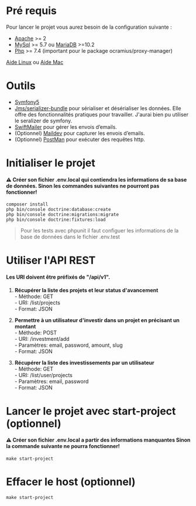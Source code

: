 # Pré requis

Pour lancer le projet vous aurez besoin de la configuration suivante :
* [Apache](http://httpd.apache.org/docs/2.4/fr/install.html) >= 2
* [MySql](https://dev.mysql.com/doc/mysql-installation-excerpt/5.7/en/) >= 5.7 ou [MariaDB](https://mariadb.com/kb/en/where-to-download-mariadb/#the-latest-packages) >=10.2
* [Php](https://www.php.net/manual/fr/install.php) >= 7.4 (important pour le package ocramius/proxy-manager)

 [Aide Linux](https://www.digitalocean.com/community/tutorials/comment-installer-la-pile-linux-apache-mysql-php-lamp-sur-un-serveur-ubuntu-18-04-fr)
  ou [Aide Mac](https://documentation.mamp.info/en/MAMP-Mac/Installation/) 
  
# Outils
* [Symfony5](https://symfony.com/4)
* [Jms/serializer-bundle](https://packagist.org/packages/jms/serializer-bundle) pour sérialiser et désérialiser les données. Elle offre des fonctionnalités pratiques pour travailler. J'aurai bien pu utiliser le seralizer de symfony. 
* [SwiftMailer](https://packagist.org/packages/swiftmailer/swiftmailer) pour gérer les envois d’emails.
* (Optionnel) [Maildev](https://maildev.com/) pour capturer les envois d’emails.
* (Optionnel) [PostMan](https://www.postman.com/) pour exécuter des requêtes http.

# Initialiser le projet

#### :warning: Créer son fichier .env.local qui contiendra les informations de sa base de données. Sinon les commandes suivantes ne pourront pas fonctionner!

```
composer install
php bin/console doctrine:database:create
php bin/console doctrine:migrations:migrate
php bin/console doctrine:fixtures:load
```
> Pour les tests avec phpunit il faut configuer les informations de la base de données dans le fichier .env.test

# Utiliser l'API REST
#### Les URI doivent être préfixés de "/api/v1".

1. **Récupérer la liste des projets et leur status d'avancement**
<br>- Méthode: GET
<br>- URI: /list/projects
<br>- Format: JSON

2. **Permettre à un utilisateur d'investir dans un projet en précisant un montant**
<br>- Méthode: POST
<br>- URI: /investment/add
<br>- Paramètres: email, password, amount, slug
<br>- Format: JSON

3. **Récupérer la liste des investissements par un utilisateur**
<br>- Méthode: GET
<br>- URI: /list/user/projects
<br>- Paramètres: email, password
<br>- Format: JSON

# Lancer le projet avec start-project (optionnel)

#### :warning: Créer son fichier .env.local a partir des informations manquantes Sinon la commande suivante ne pourra fonctionner!

```
make start-project
```

# Effacer le host (optionnel)

```
make start-project
```
